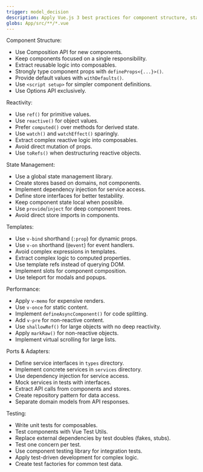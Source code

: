 ```yaml
---
trigger: model_decision
description: Apply Vue.js 3 best practices for component structure, state management, options API, and testability in Vue components. Ensures maintainability, performance, and separation of concerns across the application.
globs: App/src/**/*.vue
---
```


Component Structure:
- Use Composition API for new components.
- Keep components focused on a single responsibility.
- Extract reusable logic into composables.
- Strongly type component props with `defineProps<{...}>()`.
- Provide default values with `withDefaults()`.
- Use `<script setup>` for simpler component definitions.
- Use Options API exclusively.

Reactivity:
- Use `ref()` for primitive values.
- Use `reactive()` for object values.
- Prefer `computed()` over methods for derived state.
- Use `watch()` and `watchEffect()` sparingly.
- Extract complex reactive logic into composables.
- Avoid direct mutation of props.
- Use `toRefs()` when destructuring reactive objects.

State Management:
- Use a global state management library.
- Create stores based on domains, not components.
- Implement dependency injection for service access.
- Define store interfaces for better testability.
- Keep component state local when possible.
- Use `provide`/`inject` for deep component trees.
- Avoid direct store imports in components.

Templates:
- Use `v-bind` shorthand (`:prop`) for dynamic props.
- Use `v-on` shorthand (`@event`) for event handlers.
- Avoid complex expressions in templates.
- Extract complex logic to computed properties.
- Use template refs instead of querying DOM.
- Implement slots for component composition.
- Use teleport for modals and popups.

Performance:
- Apply `v-memo` for expensive renders.
- Use `v-once` for static content.
- Implement `defineAsyncComponent()` for code splitting.
- Add `v-pre` for non-reactive content.
- Use `shallowRef()` for large objects with no deep reactivity.
- Apply `markRaw()` for non-reactive objects.
- Implement virtual scrolling for large lists.

Ports & Adapters:
- Define service interfaces in `types` directory.
- Implement concrete services in `services` directory.
- Use dependency injection for service access.
- Mock services in tests with interfaces.
- Extract API calls from components and stores.
- Create repository pattern for data access.
- Separate domain models from API responses.

Testing:
- Write unit tests for composables.
- Test components with Vue Test Utils.
- Replace external dependencies by test doubles (fakes, stubs).
- Test one concern per test.
- Use component testing library for integration tests.
- Apply test-driven development for complex logic.
- Create test factories for common test data.